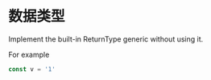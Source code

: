 <!--info-header-start-->
<h1>
  数据类型
</h1>
<!--info-header-end-->

Implement the built-in ReturnType<T> generic without using it.

For example

```js
const v = '1'
```

